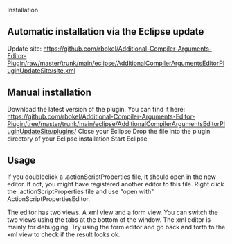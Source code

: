 Installation 

Automatic installation via the Eclipse update
--------------------------------------------- 
Update site: https://github.com/rbokel/Additional-Compiler-Arguments-Editor-Plugin/raw/master/trunk/main/eclipse/AdditionalCompilerArgumentsEditorPluginUpdateSite/site.xml

Manual installation
-------------------
Download the latest version of the plugin. You can find it here: https://github.com/rbokel/Additional-Compiler-Arguments-Editor-Plugin/tree/master/trunk/main/eclipse/AdditionalCompilerArgumentsEditorPluginUpdateSite/plugins/ 
Close your Eclipse
Drop the file into the plugin directory of your Eclipse installation 
Start Eclipse 

Usage 
-----
If you doubleclick a .actionScriptProperties file, it should open in the new editor. 
If not, you might have registered another editor to this file. Right click the 
.actionScriptProperties file and use "open with" ActionScriptPropertiesEditor. 

The editor has two views. A xml view and a form view. You can switch the two views 
using the tabs at the bottom of the window. The xml editor is mainly for debugging. 
Try using the form editor and go back and forth to the xml view to check if the result 
looks ok. 